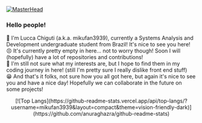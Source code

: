 [![MasterHead](https://i.imgur.com/lADuu1Q.png)]((https://github.com/mikufan3939))
### Hello people!
🤗 I'm Lucca Chiguti (a.k.a. mikufan3939), currently a Systems Analysis and Development undergraduate student from Brazil! It's nice to see you here!<br/>
😣 It's currently pretty empty in here... not to worry though! Soon I will (hopefully) have a lot of repositories and contributions!<br/>
🤔 I'm still not sure what my interests are, but I hope to find them in my coding journey in here! (still I'm pretty sure I really dislike front end stuff)<br/>
😁 And that's it folks, not sure how you all got here, but again it's nice to see you and have a nice day! Hopefully we can collaborate in the future on some projects!<br/>
<div align="center">[![Top Langs](https://github-readme-stats.vercel.app/api/top-langs/?username=mikufan3939&layout=compact&theme=vision-friendly-dark)](https://github.com/anuraghazra/github-readme-stats)</div>

